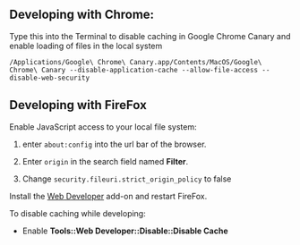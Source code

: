 
## Developing with Chrome:

Type this into the Terminal to disable caching in Google Chrome Canary and enable loading of files in the local system
    
    /Applications/Google\ Chrome\ Canary.app/Contents/MacOS/Google\ Chrome\ Canary --disable-application-cache --allow-file-access --disable-web-security
    
## Developing with FireFox

Enable JavaScript access to your local file system:

1. enter `about:config` into the url bar of the browser.

2. Enter `origin` in the search field named **Filter**.

3. Change `security.fileuri.strict_origin_policy` to false

Install the [Web Developer](http://chrispederick.com/work/web-developer/) add-on and restart FireFox.

To disable caching while developing:

- Enable **Tools::Web Developer::Disable::Disable Cache**